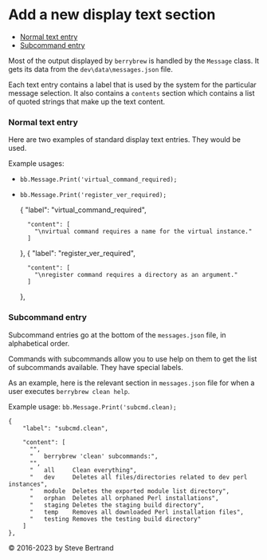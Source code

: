 # Add a new display text section

- [Normal text entry](#normal-text-entry)
- [Subcommand entry](#subcommand-entry)
 
Most of the output displayed by `berrybrew` is handled by the `Message` class.
It gets its data from the `dev\data\messages.json` file.

Each text entry contains a label that is used by the system for the particular
message selection. It also contains a `contents` section which contains a list
of quoted strings that make up the text content.

### Normal text entry

Here are two examples of standard display text entries. They would be used.

Example usages:

- `bb.Message.Print('virtual_command_required);`
- `bb.Message.Print('register_ver_required);`
 
    {
        "label": "virtual_command_required",

        "content": [
          "\nvirtual command requires a name for the virtual instance."
        ]
    },
    {
        "label": "register_ver_required",

        "content": [
          "\nregister command requires a directory as an argument."
        ]
    },

### Subcommand entry

Subcommand entries go at the bottom of the `messages.json` file, in alphabetical
order.

Commands with subcommands allow you to use help on them to get the list of
subcommands available. They have special labels.

As an example, here is the relevant section in `messages.json` file for when a
user executes `berrybrew clean help`.

Example usage: `bb.Message.Print('subcmd.clean);`

    {
        "label": "subcmd.clean",

        "content": [
          "",
          "   berrybrew 'clean' subcommands:",
          "",
          "   all     Clean everything",
          "   dev     Deletes all files/directories related to dev perl instances",
          "   module  Deletes the exported module list directory",
          "   orphan  Deletes all orphaned Perl installations",
          "   staging Deletes the staging build directory",
          "   temp    Removes all downloaded Perl installation files",
          "   testing Removes the testing build directory"
        ]
    },

&copy; 2016-2023 by Steve Bertrand
